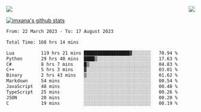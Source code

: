 <p>
  <a href="https://count.getloli.com/"><img src="https://count.getloli.com/get/@xana.readme?theme=moebooru-h"></a>
  <img src="https://weather-icon.journeyad.repl.co/@hangzhou?v=1" align="right">
</p>


<a href="https://github.com/imxana"><img align="center" src="https://github-readme-stats.vercel.app/api?username=imxana&show_icons=true&include_all_commits=true&hide_border=tru&custom_title=imxana%27s%20Github%20Stats" alt="imxana's github stats" /></a> 

<!--START_SECTION:waka-->

```txt
From: 22 March 2023 - To: 17 August 2023

Total Time: 168 hrs 14 mins

Lua          119 hrs 21 mins █████████████████▓░░░░░░░   70.94 %
Python       29 hrs 40 mins  ████▒░░░░░░░░░░░░░░░░░░░░   17.63 %
C#           8 hrs 7 mins    █▒░░░░░░░░░░░░░░░░░░░░░░░   04.83 %
C++          5 hrs 3 mins    ▓░░░░░░░░░░░░░░░░░░░░░░░░   03.01 %
Binary       2 hrs 43 mins   ▒░░░░░░░░░░░░░░░░░░░░░░░░   01.62 %
Markdown     54 mins         ░░░░░░░░░░░░░░░░░░░░░░░░░   00.54 %
JavaScript   48 mins         ░░░░░░░░░░░░░░░░░░░░░░░░░   00.48 %
TypeScript   25 mins         ░░░░░░░░░░░░░░░░░░░░░░░░░   00.26 %
JSON         20 mins         ░░░░░░░░░░░░░░░░░░░░░░░░░   00.20 %
C            19 mins         ░░░░░░░░░░░░░░░░░░░░░░░░░   00.19 %
```

<!--END_SECTION:waka-->

